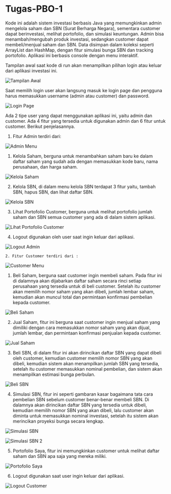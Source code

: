 # Tugas-PBO-1

Kode ini adalah sistem investasi berbasis Java yang memungkinkan admin mengelola saham dan SBN (Surat Berharga Negara), sementara customer dapat berinvestasi, melihat portofolio, dan simulasi keuntungan. Admin bisa menambah/mengubah produk investasi, sedangkan customer dapat membeli/menjual saham dan SBN. Data disimpan dalam koleksi seperti ArrayList dan HashMap, dengan fitur simulasi bunga SBN dan tracking portofolio. Aplikasi ini berbasis console dengan menu interaktif.

Tampilan awal saat kode di run akan menampilkan pilihan login atau keluar dari aplikasi investasi ini. 

![Tampilan Awal](https://raw.githubusercontent.com/titi291123/Tugas-PBO-1/main/assets/images/page_awal.png)

Saat memilih login user akan langsung masuk ke login page dan pengguna harus memasukkan username (admin atau customer) dan password.

![Login Page](https://raw.githubusercontent.com/titi291123/Tugas-PBO-1/main/assets/images/login_page.png)


Ada 2 tipe user yang dapat menggunakan aplikasi ini, yaitu admin dan customer. Ada 4 fitur yang tersedia untuk digunakan admin dan 6 fitur untuk customer. Berikut penjelasannya.
1. Fitur Admin terdiri dari:

![Admin Menu](https://raw.githubusercontent.com/titi291123/Tugas-PBO-1/main/assets/images/Admin_Menu.png)
    
1. Kelola Saham, berguna untuk menambahkan saham baru ke dalam daftar saham yang sudah ada dengan memasukkan kode baru, nama perusahaan, dan harga saham.

![Kelola Saham](https://raw.githubusercontent.com/titi291123/Tugas-PBO-1/main/assets/images/Kelola_Saham.png)
            
2. Kelola SBN, di dalam menu kelola SBN terdapat 3 fitur yaitu, tambah SBN, hapus SBN, dan lihat daftar SBN.

![Kelola SBN](https://raw.githubusercontent.com/titi291123/Tugas-PBO-1/main/assets/images/Kelola_SBN.png)
            
3. Lihat Portofolio Customer, berguna untuk melihat portofolio jumlah saham dan SBN semua customer yang ada di dalam sistem aplikasi.

![Lihat Portofolio Customer](https://raw.githubusercontent.com/titi291123/Tugas-PBO-1/main/assets/images/Lihat_Portofolio_Customer.png)
            
4. Logout digunakan oleh user saat ingin keluar dari aplikasi.

![Logout Admin](https://raw.githubusercontent.com/titi291123/Tugas-PBO-1/main/assets/images/Logout_Admin.png)
            

    2. Fitur Customer terdiri dari :

![Customer Menu](https://raw.githubusercontent.com/titi291123/Tugas-PBO-1/main/assets/images/Customer_Menu.png)
    
1. Beli Saham, berguna saat customer ingin membeli saham. Pada fitur ini di dalamnya akan dijabarkan daftar saham secara rinci setiap perusahaan yang tersedia untuk di beli customer. Setelah itu customer akan memilih nomor saham yang akan dibeli, jumlah lembar saham, kemudian akan muncul total dan permintaan konfirmasi pembelian kepada customer.

![Beli Saham](https://raw.githubusercontent.com/titi291123/Tugas-PBO-1/main/assets/images/Beli_Saham.png)
            
2. Jual Saham, fitur ini berguna saat customer ingin menjual saham yang dimiliki dengan cara memasukkan nomor saham yang akan dijual, jumlah lembar, dan permintaan konfirmasi penjualan kepada customer.

![Jual Saham](https://raw.githubusercontent.com/titi291123/Tugas-PBO-1/main/assets/images/Jual_Saham.png)
            
3. Beli SBN, di dalam fitur ini akan dirincikan daftar SBN yang dapat dibeli oleh customer, kemudian customer memilih nomor SBN yang akan dibeli, kemudian sistem akan menampilkan jumlah SBN yang tersedia, setelah itu customer memasukkan nominal pembelian, dan sistem akan menampilkan estimasi bunga perbulan.

![Beli SBN](https://raw.githubusercontent.com/titi291123/Tugas-PBO-1/main/assets/images/Beli_SBN.png)
            
4. Simulasi SBN, fitur ini seperti  gambaran kasar bagaimana tata cara pembelian SBN sebelum customer benar-benar membeli SBN. Di dalamnya akan dirincikan daftar SBN yang tersedia untuk dibeli, kemudian memilih nomor SBN yang akan dibeli, lalu customer akan diminta untuk memasukkan nominal investasi, setelah itu sistem akan merincikan proyeksi bunga secara lengkap.

![Simulasi SBN](https://raw.githubusercontent.com/titi291123/Tugas-PBO-1/main/assets/images/Simulasi_SBN_1.png)

![Simulasi SBN 2](https://raw.githubusercontent.com/titi291123/Tugas-PBO-1/main/assets/images/Simulasi_SBN_2.png)

            
5. Portofolio Saya, fitur ini memungkinkan customer untuk melihat daftar saham dan SBN apa saja yang mereka miliki.

![Portofolio Saya](https://raw.githubusercontent.com/titi291123/Tugas-PBO-1/main/assets/images/Portofolio_Saya.png)

6. Logout digunakan saat user ingin keluar dari aplikasi.

![Logout Customer](https://raw.githubusercontent.com/titi291123/Tugas-PBO-1/main/assets/images/Logout_Customer.png)
